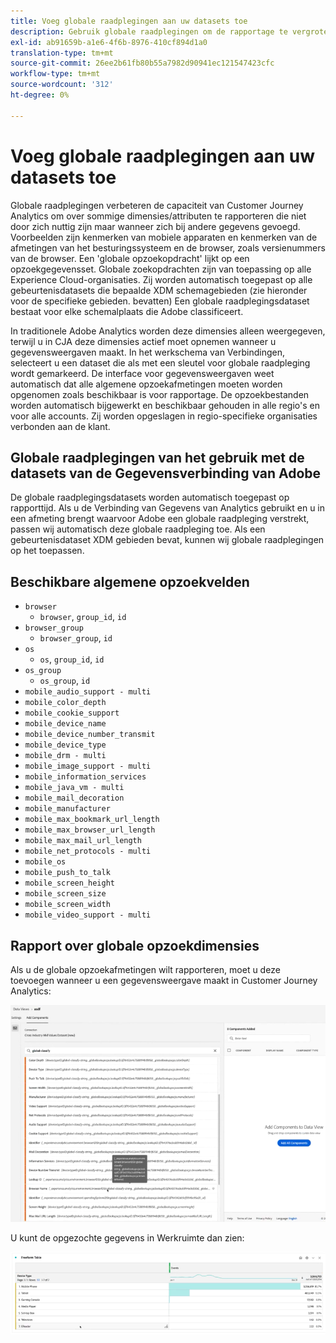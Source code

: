 ```yaml
---
title: Voeg globale raadplegingen aan uw datasets toe
description: Gebruik globale raadplegingen om de rapportage te vergroten met nuttige dimensies in Customer Journey Analytics.
exl-id: ab91659b-a1e6-4f6b-8976-410cf894d1a0
translation-type: tm+mt
source-git-commit: 26ee2b61fb80b55a7982d90941ec121547423cfc
workflow-type: tm+mt
source-wordcount: '312'
ht-degree: 0%

---
```


# Voeg globale raadplegingen aan uw datasets toe

Globale raadplegingen verbeteren de capaciteit van Customer Journey Analytics om over sommige dimensies/attributen te rapporteren die niet door zich nuttig zijn maar wanneer zich bij andere gegevens gevoegd. Voorbeelden zijn kenmerken van mobiele apparaten en kenmerken van de afmetingen van het besturingssysteem en de browser, zoals versienummers van de browser. Een &#39;globale opzoekopdracht&#39; lijkt op een opzoekgegevensset. Globale zoekopdrachten zijn van toepassing op alle Experience Cloud-organisaties. Zij worden automatisch toegepast op alle gebeurtenisdatasets die bepaalde XDM schemagebieden (zie hieronder voor de specifieke gebieden. bevatten) Een globale raadplegingsdataset bestaat voor elke schemalplaats die Adobe classificeert.

In traditionele Adobe Analytics worden deze dimensies alleen weergegeven, terwijl u in CJA deze dimensies actief moet opnemen wanneer u gegevensweergaven maakt. In het werkschema van Verbindingen, selecteert u een dataset die als met een sleutel voor globale raadpleging wordt gemarkeerd. De interface voor gegevensweergaven weet automatisch dat alle algemene opzoekafmetingen moeten worden opgenomen zoals beschikbaar is voor rapportage. De opzoekbestanden worden automatisch bijgewerkt en beschikbaar gehouden in alle regio&#39;s en voor alle accounts. Zij worden opgeslagen in regio-specifieke organisaties verbonden aan de klant.

## Globale raadplegingen van het gebruik met de datasets van de Gegevensverbinding van Adobe

De globale raadplegingsdatasets worden automatisch toegepast op rapporttijd. Als u de Verbinding van Gegevens van Analytics gebruikt en u in een afmeting brengt waarvoor Adobe een globale raadpleging verstrekt, passen wij automatisch deze globale raadpleging toe. Als een gebeurtenisdataset XDM gebieden bevat, kunnen wij globale raadplegingen op het toepassen.

## Beschikbare algemene opzoekvelden

* `browser`
   * `browser`, `group_id`, `id`
* `browser_group`
   * `browser_group`, `id`
* `os`
   * `os`,  `group_id`,  `id`
* `os_group`
   * `os_group`,  `id`
* `mobile_audio_support - multi`
* `mobile_color_depth`
* `mobile_cookie_support`
* `mobile_device_name`
* `mobile_device_number_transmit`
* `mobile_device_type`
* `mobile_drm - multi`
* `mobile_image_support - multi`
* `mobile_information_services`
* `mobile_java_vm - multi`
* `mobile_mail_decoration`
* `mobile_manufacturer`
* `mobile_max_bookmark_url_length`
* `mobile_max_browser_url_length`
* `mobile_max_mail_url_length`
* `mobile_net_protocols - multi`
* `mobile_os`
* `mobile_push_to_talk`
* `mobile_screen_height`
* `mobile_screen_size`
* `mobile_screen_width`
* `mobile_video_support - multi`

## Rapport over globale opzoekdimensies

Als u de globale opzoekafmetingen wilt rapporteren, moet u deze toevoegen wanneer u een gegevensweergave maakt in Customer Journey Analytics:

![](assets/global-lookup.png)

U kunt de opgezochte gegevens in Werkruimte dan zien:

![](assets/gl-reporting.png)
